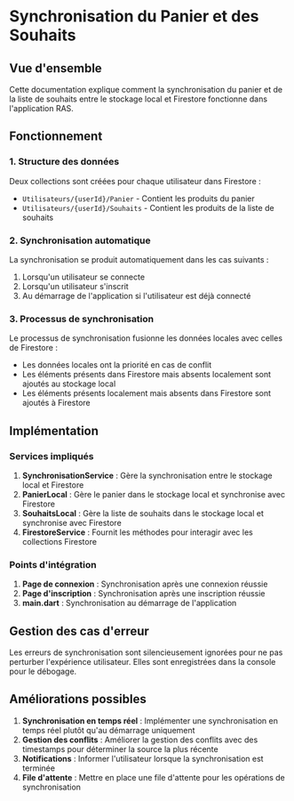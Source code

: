 # Synchronisation du Panier et des Souhaits

## Vue d'ensemble

Cette documentation explique comment la synchronisation du panier et de la liste de souhaits entre le stockage local et Firestore fonctionne dans l'application RAS.

## Fonctionnement

### 1. Structure des données

Deux collections sont créées pour chaque utilisateur dans Firestore :
- `Utilisateurs/{userId}/Panier` - Contient les produits du panier
- `Utilisateurs/{userId}/Souhaits` - Contient les produits de la liste de souhaits

### 2. Synchronisation automatique

La synchronisation se produit automatiquement dans les cas suivants :
1. Lorsqu'un utilisateur se connecte
2. Lorsqu'un utilisateur s'inscrit
3. Au démarrage de l'application si l'utilisateur est déjà connecté

### 3. Processus de synchronisation

Le processus de synchronisation fusionne les données locales avec celles de Firestore :
- Les données locales ont la priorité en cas de conflit
- Les éléments présents dans Firestore mais absents localement sont ajoutés au stockage local
- Les éléments présents localement mais absents dans Firestore sont ajoutés à Firestore

## Implémentation

### Services impliqués

1. **SynchronisationService** : Gère la synchronisation entre le stockage local et Firestore
2. **PanierLocal** : Gère le panier dans le stockage local et synchronise avec Firestore
3. **SouhaitsLocal** : Gère la liste de souhaits dans le stockage local et synchronise avec Firestore
4. **FirestoreService** : Fournit les méthodes pour interagir avec les collections Firestore

### Points d'intégration

1. **Page de connexion** : Synchronisation après une connexion réussie
2. **Page d'inscription** : Synchronisation après une inscription réussie
3. **main.dart** : Synchronisation au démarrage de l'application

## Gestion des cas d'erreur

Les erreurs de synchronisation sont silencieusement ignorées pour ne pas perturber l'expérience utilisateur. Elles sont enregistrées dans la console pour le débogage.

## Améliorations possibles

1. **Synchronisation en temps réel** : Implémenter une synchronisation en temps réel plutôt qu'au démarrage uniquement
2. **Gestion des conflits** : Améliorer la gestion des conflits avec des timestamps pour déterminer la source la plus récente
3. **Notifications** : Informer l'utilisateur lorsque la synchronisation est terminée
4. **File d'attente** : Mettre en place une file d'attente pour les opérations de synchronisation